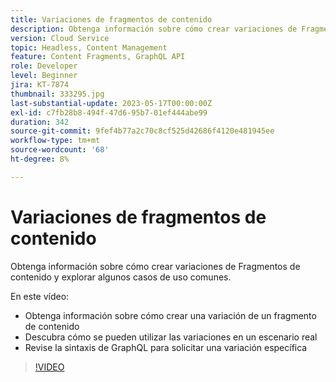 ```yaml
---
title: Variaciones de fragmentos de contenido
description: Obtenga información sobre cómo crear variaciones de Fragmentos de contenido y explorar algunos casos de uso comunes.
version: Cloud Service
topic: Headless, Content Management
feature: Content Fragments, GraphQL API
role: Developer
level: Beginner
jira: KT-7874
thumbnail: 333295.jpg
last-substantial-update: 2023-05-17T00:00:00Z
exl-id: c7fb28b8-494f-47d6-95b7-01ef444abe99
duration: 342
source-git-commit: 9fef4b77a2c70c8cf525d42686f4120e481945ee
workflow-type: tm+mt
source-wordcount: '68'
ht-degree: 8%

---
```


# Variaciones de fragmentos de contenido

Obtenga información sobre cómo crear variaciones de Fragmentos de contenido y explorar algunos casos de uso comunes.

En este vídeo:

+ Obtenga información sobre cómo crear una variación de un fragmento de contenido
+ Descubra cómo se pueden utilizar las variaciones en un escenario real
+ Revise la sintaxis de GraphQL para solicitar una variación específica

>[!VIDEO](https://video.tv.adobe.com/v/333295?quality=12&learn=on)

